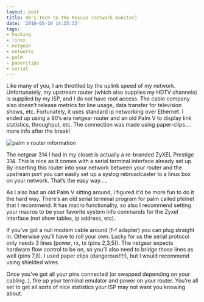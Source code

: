 ```yaml
---
layout: post
title: 90's Tech to The Rescue (network monitor)
date: '2010-05-10 14:25:33'
tags:
- hacking
- linux
- netgear
- networks
- palm
- paperclips
- serial
---
```



Like many of you, I am throttled by the uplink speed of my network. Unfortunately, my upstream router (which also supplies my HDTV channels) is supplied by my ISP, and I do not have root access. The cable company also doesn’t release metrics for line usage, data transfer for television shows, etc. Fortunately, it uses standard ip networking over Ethernet. I ended up using a 90’s era netgear router and an old Palm V to display link statistics, throughput, etc. The connection was made using paper-clips…. more info after the break!

![palm v router information](http://www.hunterdavis.com/palmvrouter.jpg)

The netgear 314 I had in my closet is actually a re-branded ZyXEL Prestige 314. This is nice as it comes with a serial terminal interface already set up. By inserting this router into your network between your router and the upstream port you can easily set up a syslog rebroadcaster to a linux box on your network. That’s the easy way…..

As I also had an old Palm V sitting around, I figured it’d be more fun to do it the hard way. There’s an old serial terminal program for palm called ptelnet that I recommend. It has macro functionality, so also I recommend setting your macros to be your favorite system info commands for the Zyxel interface (net show tables, ip address, etc).

If you’ve got a null modem cable around (f-f adapter) you can plug straight in. Otherwise you’ll have to roll your own. Lucky for us the serial protocol only needs 3 lines (power, rx, tx (pins 2,3,5)). The netgear expects hardware flow control to be on, so you’ll also need to bridge those lines as well (pins 7,8). I used paper clips (dangerous!!!!), but I would recommend using shielded wires.

Once you’ve got all your pins connected (or swapped depending on your cabling..), fire up your terminal emulator and power on your router. You’re all set to get all sorts of nice statistics your ISP may not want you knowing about.


